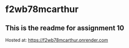 # f2wb78mcarthur

## This is the readme for assignment 10

Hosted at: https://f2wb78mcarthur.onrender.com
